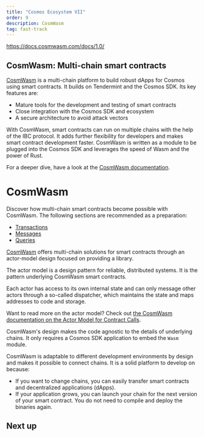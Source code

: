 ```yaml
---
title: "Cosmos Ecosystem VII"
order: 9
description: CosmWasm
tag: fast-track
---
```

https://docs.cosmwasm.com/docs/1.0/
## CosmWasm: Multi-chain smart contracts

[CosmWasm](https://cosmwasm.com/) is a multi-chain platform to build robust dApps for Cosmos using smart contracts. It builds on Tendermint and the Cosmos SDK. Its key features are:

* Mature tools for the development and testing of smart contracts
* Close integration with the Cosmos SDK and ecosystem
* A secure architecture to avoid attack vectors

With CosmWasm, smart contracts can run on multiple chains with the help of the IBC protocol. It adds further flexibility for developers and makes smart contract development faster. CosmWasm is written as a module to be plugged into the Cosmos SDK and leverages the speed of Wasm and the power of Rust.

<HighlightBox type="tip">

For a deeper dive, have a look at the [CosmWasm documentation](https://docs.cosmwasm.com/docs/1.0/).

</HighlightBox>



# CosmWasm

<HighlightBox type="synopsis">

Discover how multi-chain smart contracts become possible with CosmWasm. The following sections are recommended as a preparation:

* [Transactions](../2-main-concepts/transactions.md)
* [Messages](../2-main-concepts/messages.md)
* [Queries](../2-main-concepts/queries.md)

</HighlightBox>

[CosmWasm](https://cosmwasm.com/) offers multi-chain solutions for smart contracts through an actor-model design focused on providing a library.

<ExpansionPanel title="More on the actor model">

The actor model is a design pattern for reliable, distributed systems. It is the pattern underlying CosmWasm smart contracts.

Each actor has access to its own internal state and can only message other actors through a so-called dispatcher, which maintains the state and maps addresses to code and storage.

Want to read more on the actor model? Check out [the CosmWasm documentation on the Actor Model for Contract Calls](https://docs.cosmwasm.com/docs/0.16/architecture/actor).

</ExpansionPanel>

CosmWasm's design makes the code agnostic to the details of underlying chains. It only requires a Cosmos SDK application to embed the `Wasm` module.

CosmWasm is adaptable to different development environments by design and makes it possible to connect chains. It is a solid platform to develop on because:

* If you want to change chains, you can easily transfer smart contracts and decentralized applications (dApps).
* If your application grows, you can launch your chain for the next version of your smart contract. You do not need to compile and deploy the binaries again.

## Next up
